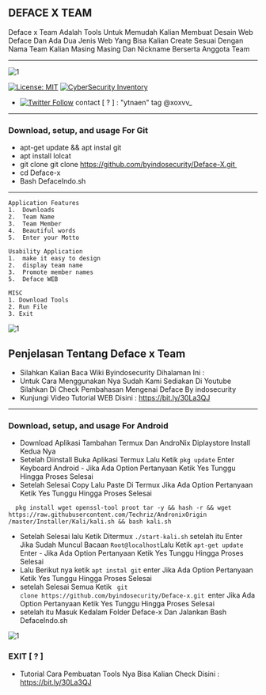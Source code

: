 ## DEFACE X TEAM
Deface x Team Adalah Tools Untuk Memudah Kalian Membuat Desain Web Deface Dan Ada Dua Jenis Web
Yang Bisa Kalian Create Sesuai Dengan Nama Team Kalian Masing Masing Dan Nickname Berserta Anggota Team
***
![1](http://docs.google.com/uc?export=open&amp;id=1gr0HdfxNMLJX7meSIiLikH4KRH4Bv3DH)

[![License: MIT](https://img.shields.io/badge/Check-Youtube-red.svg)](https://youtu.be/JCqup2Vmaz8)
[![CyberSecurity Inventory](https://img.shields.io/badge/Hack-informations-FF5050_flat.svg)](https://youtu.be/JCqup2Vmaz8)

* [![Twitter Follow](https://img.shields.io/twitter/follow/jay_townsend1.svg?style=social&label=Follow)](https://twitter.com/xoxvv_) contact [ ? ] : "ytnaen" tag @xoxvv_

***
### Download, setup, and usage For Git
* apt-get update && apt instal git
* apt install lolcat
* git clone git clone https://github.com/byindosecurity/Deface-X.git 
* cd Deface-x
* Bash DefaceIndo.sh
***
```
Application Features
1.  Downloads
2.  Team Name
3.  Team Member
4.  Beautiful words
5.  Enter your Motto

Usability Application
1.  make it easy to design
2.  display team name
3.  Promote member names
5.  Deface WEB 

MISC
1. Download Tools
2. Run File
3. Exit
```

![1](http://docs.google.com/uc?export=open&amp;id=13YyjpIeDQlJZn7Z7Mycpq_leIji6ul_L)


## Penjelasan Tentang Deface x Team
* Silahkan Kalian Baca Wiki Byindosecurity Dihalaman Ini : 
* Untuk Cara Menggunakan Nya Sudah Kami Sediakan Di Youtube Silahkan Di 
Check Pembahasan Mengenai Deface By indosecurity
* Kunjungi Video Tutorial WEB Disini : https://bit.ly/30La3QJ
***
### Download, setup, and usage For Android
* Download Aplikasi Tambahan Termux Dan AndroNix Diplaystore 
  Install Kedua Nya
* Setelah Diinstall Buka Aplikasi Termux Lalu Ketik ``` pkg update ```
  Enter Keyboard Android - Jika Ada Option Pertanyaan Ketik 
  Yes Tunggu Hingga Proses Selesai
* Setelah Selesai Copy Lalu Paste Di Termux Jika Ada Option Pertanyaan Ketik Yes Tunggu Hingga Proses Selesai
```
  pkg install wget openssl-tool proot tar -y && hash -r && wget https://raw.githubusercontent.com/Techriz/AndronixOrigin /master/Installer/Kali/kali.sh && bash kali.sh 
 ```
* Setelah Selesai lalu Ketik Ditermux ``` ./start-kali.sh ``` setelah itu Enter Jika Sudah Muncul Bacaan ``` Root@localhost ```Lalu Ketik ``` apt-get update ``` Enter - Jika Ada Option Pertanyaan Ketik Yes Tunggu Hingga Proses Selesai
* Lalu Berikut nya ketik ``` apt instal git ``` enter Jika Ada Option Pertanyaan Ketik Yes Tunggu Hingga Proses Selesai
* setelah Selesai Semua Ketik ``` git clone https://github.com/byindosecurity/Deface-x.git ```enter Jika Ada Option 
  Pertanyaan Ketik Yes Tunggu Hingga Proses Selesai
* setelah itu Masuk Kedalam Folder Deface-x Dan Jalankan Bash DefaceIndo.sh

![1](http://docs.google.com/uc?export=open&amp;id=1x4rrXfZD68A-ixs4yAEhHaySOtYhQJY4)

### EXIT [ ? ]
* Tutorial Cara Pembuatan Tools Nya Bisa Kalian Check Disini : https://bit.ly/30La3QJ

